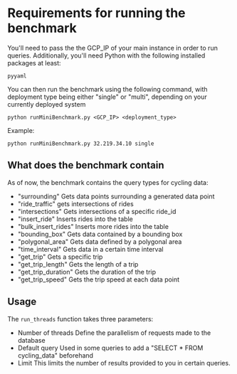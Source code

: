 # Requirements for running the benchmark
You'll need to pass the the GCP_IP of your main instance in order to run queries. Additionally, you'll need Python with the following installed packages at least:
```
pyyaml
```

You can then run the benchmark using the following command, with deployment type being either "single" or "multi", depending on your currently deployed system
```
python runMiniBenchmark.py <GCP_IP> <deployment_type>
```
Example:
```
python runMiniBenchmark.py 32.219.34.10 single
```

## What does the benchmark contain
As of now, the benchmark contains the query types for cycling data:
- "surrounding"
Gets data points surrounding a generated data point
- "ride_traffic"
gets intersections of rides
- "intersections"
Gets intersections of a specific ride_id
- "insert_ride"
Inserts rides into the table
- "bulk_insert_rides"
Inserts more rides into the table
- "bounding_box"
Gets data contained by a bounding box
- "polygonal_area"
Gets data defined by a polygonal area
- "time_interval"
Gets data in a certain time interval
- "get_trip"
Gets a specific trip
- "get_trip_length"
Gets the length of a trip
- "get_trip_duration"
Gets the duration of the trip
- "get_trip_speed"
Gets the trip speed at each data point

## Usage
The `run_threads` function takes three parameters:
- Number of threads
Define the parallelism of requests made to the database
- Default query
Used in some queries to add a "SELECT * FROM cycling_data" beforehand
- Limit
This limits the number of results provided to you in certain queries.
